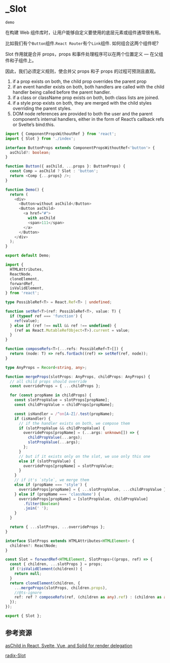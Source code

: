# \_Slot

<code src="./demo.tsx">demo</code>

在构建 Web 组件库时，让用户能够自定义要使用的底层元素或组件通常很有用。

比如我们有个`Button`组件.`React Router`有个`Link`组件.
如何组合这两个组件呢?

Slot 作用就是合并 props，props 和事件处理程序可以在两个位置定义 — 在父组件和子组件上。

因此，我们必须定义规则，使合并父 props 和子 props 的过程可预测且直观。

1. if a prop exists on both, the child prop overrides the parent prop
2. if an event handler exists on both, both handlers are called with the child handler being called before the parent handler.
3. if a class or className prop exists on both, both class lists are joined.
4. if a style prop exists on both, they are merged with the child styles overriding the parent styles.
5. DOM node references are provided to both the user and the parent component’s internal handlers, either in the form of React’s callback refs or Svelte’s bind:this.

```ts | pure
import { ComponentPropsWithoutRef } from 'react';
import { Slot } from './index';

interface ButtonProps extends ComponentPropsWithoutRef<'button'> {
  asChild?: boolean;
}

function Button({ asChild, ...props }: ButtonProps) {
  const Comp = asChild ? Slot : 'button';
  return <Comp {...props} />;
}

function Demo() {
  return (
    <div>
      <Button>without asChild</Button>
      <Button asChild>
        <a href="#">
          with asChild
          <span>111</span>
        </a>
      </Button>
    </div>
  );
}

export default Demo;
```

```ts | pure
import {
  HTMLAttributes,
  ReactNode,
  cloneElement,
  forwardRef,
  isValidElement,
} from 'react';

type PossibleRef<T> = React.Ref<T> | undefined;

function setRef<T>(ref: PossibleRef<T>, value: T) {
  if (typeof ref === 'function') {
    ref(value);
  } else if (ref !== null && ref !== undefined) {
    (ref as React.MutableRefObject<T>).current = value;
  }
}

function composeRefs<T>(...refs: PossibleRef<T>[]) {
  return (node: T) => refs.forEach((ref) => setRef(ref, node));
}

type AnyProps = Record<string, any>;

function mergeProps(slotProps: AnyProps, childProps: AnyProps) {
  // all child props should override
  const overrideProps = { ...childProps };

  for (const propName in childProps) {
    const slotPropValue = slotProps[propName];
    const childPropValue = childProps[propName];

    const isHandler = /^on[A-Z]/.test(propName);
    if (isHandler) {
      // if the handler exists on both, we compose them
      if (slotPropValue && childPropValue) {
        overrideProps[propName] = (...args: unknown[]) => {
          childPropValue(...args);
          slotPropValue(...args);
        };
      }
      // but if it exists only on the slot, we use only this one
      else if (slotPropValue) {
        overrideProps[propName] = slotPropValue;
      }
    }
    // if it's `style`, we merge them
    else if (propName === 'style') {
      overrideProps[propName] = { ...slotPropValue, ...childPropValue };
    } else if (propName === 'className') {
      overrideProps[propName] = [slotPropValue, childPropValue]
        .filter(Boolean)
        .join(' ');
    }
  }

  return { ...slotProps, ...overrideProps };
}

interface SlotProps extends HTMLAttributes<HTMLElement> {
  children?: ReactNode;
}

const Slot = forwardRef<HTMLElement, SlotProps>((props, ref) => {
  const { children, ...slotProps } = props;
  if (!isValidElement(children)) {
    return null;
  }
  return cloneElement(children, {
    ...mergeProps(slotProps, children.props),
    //@ts-ignore
    ref: ref ? composeRefs(ref, (children as any).ref) : (children as any).ref,
  });
});

export { Slot };
```

## 参考资源

[asChild in React, Svelte, Vue, and Solid for render delegation](https://medium.com/@bryanmylee/aschild-in-react-svelte-vue-and-solid-for-render-delegation-645c73650ced)

[radix-Slot](https://www.radix-ui.com/primitives/docs/utilities/slot#installation)
